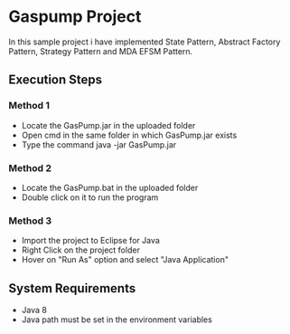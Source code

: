 # Gaspump Project

In this sample project i have implemented State Pattern, Abstract Factory Pattern, Strategy Pattern and MDA EFSM Pattern.

## Execution Steps

### Method 1

- Locate the GasPump.jar in the uploaded folder
- Open cmd in the same folder in which GasPump.jar exists
- Type the command java -jar GasPump.jar

### Method 2

- Locate the GasPump.bat in the uploaded folder
- Double click on it to run the program

### Method 3

- Import the project to Eclipse for Java
- Right Click on the project folder
- Hover on "Run As" option and select "Java Application"

## System Requirements

- Java 8
- Java path must be set in the environment variables
